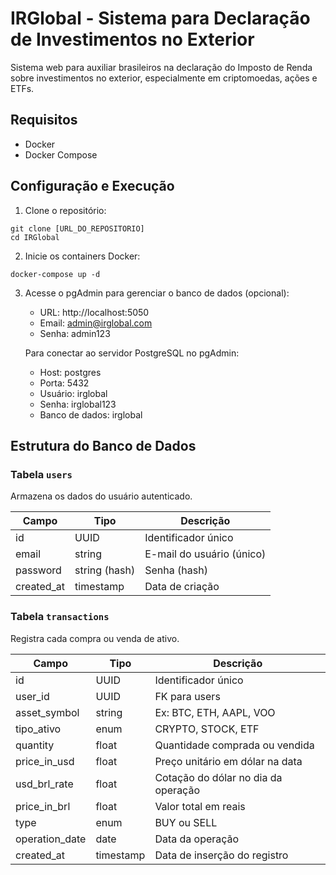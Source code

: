 # IRGlobal - Sistema para Declaração de Investimentos no Exterior

Sistema web para auxiliar brasileiros na declaração do Imposto de Renda sobre investimentos no exterior, especialmente em criptomoedas, ações e ETFs.

## Requisitos

- Docker
- Docker Compose

## Configuração e Execução

1. Clone o repositório:

```
git clone [URL_DO_REPOSITORIO]
cd IRGlobal
```

2. Inicie os containers Docker:

```
docker-compose up -d
```

3. Acesse o pgAdmin para gerenciar o banco de dados (opcional):

   - URL: http://localhost:5050
   - Email: admin@irglobal.com
   - Senha: admin123

   Para conectar ao servidor PostgreSQL no pgAdmin:

   - Host: postgres
   - Porta: 5432
   - Usuário: irglobal
   - Senha: irglobal123
   - Banco de dados: irglobal

## Estrutura do Banco de Dados

### Tabela `users`

Armazena os dados do usuário autenticado.

| Campo      | Tipo          | Descrição                 |
| ---------- | ------------- | ------------------------- |
| id         | UUID          | Identificador único       |
| email      | string        | E-mail do usuário (único) |
| password   | string (hash) | Senha (hash)              |
| created_at | timestamp     | Data de criação           |

### Tabela `transactions`

Registra cada compra ou venda de ativo.

| Campo          | Tipo      | Descrição                           |
| -------------- | --------- | ----------------------------------- |
| id             | UUID      | Identificador único                 |
| user_id        | UUID      | FK para users                       |
| asset_symbol   | string    | Ex: BTC, ETH, AAPL, VOO             |
| tipo_ativo     | enum      | CRYPTO, STOCK, ETF                  |
| quantity       | float     | Quantidade comprada ou vendida      |
| price_in_usd   | float     | Preço unitário em dólar na data     |
| usd_brl_rate   | float     | Cotação do dólar no dia da operação |
| price_in_brl   | float     | Valor total em reais                |
| type           | enum      | BUY ou SELL                         |
| operation_date | date      | Data da operação                    |
| created_at     | timestamp | Data de inserção do registro        |
